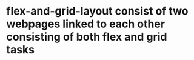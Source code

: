 # flex-and-grid-layout consist of two webpages linked to each other consisting of both flex and grid tasks

